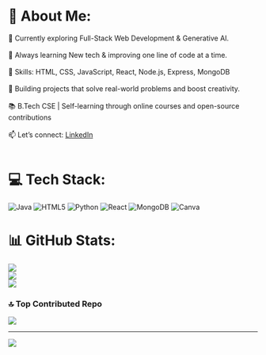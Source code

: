 # 💫 About Me:
🌱 Currently exploring Full-Stack Web Development & Generative AI.<br><br>🧠 Always learning New tech & improving one line of code at a time.<br><br>🔧 Skills: HTML, CSS, JavaScript, React, Node.js, Express, MongoDB<br><br>🚀 Building projects that solve real-world problems and boost creativity.<br><br>📚 B.Tech CSE | Self-learning through online courses and open-source contributions<br><br>📫 Let’s connect: [LinkedIn](https://www.linkedin.com/in/mohit-chaudhary-/)<br><br>


# 💻 Tech Stack:
![Java](https://img.shields.io/badge/java-%23ED8B00.svg?style=for-the-badge&logo=openjdk&logoColor=white) ![HTML5](https://img.shields.io/badge/html5-%23E34F26.svg?style=for-the-badge&logo=html5&logoColor=white) ![Python](https://img.shields.io/badge/python-3670A0?style=for-the-badge&logo=python&logoColor=ffdd54) ![React](https://img.shields.io/badge/react-%2320232a.svg?style=for-the-badge&logo=react&logoColor=%2361DAFB) ![MongoDB](https://img.shields.io/badge/MongoDB-%234ea94b.svg?style=for-the-badge&logo=mongodb&logoColor=white) ![Canva](https://img.shields.io/badge/Canva-%2300C4CC.svg?style=for-the-badge&logo=Canva&logoColor=white)
# 📊 GitHub Stats:
![](https://github-readme-stats.vercel.app/api?username=Mohit-246&theme=dark&hide_border=false&include_all_commits=true&count_private=true)<br/>
![](https://nirzak-streak-stats.vercel.app/?user=Mohit-246&theme=dark&hide_border=false)<br/>
![](https://github-readme-stats.vercel.app/api/top-langs/?username=Mohit-246&theme=dark&hide_border=false&include_all_commits=true&count_private=true&layout=compact)

### 🔝 Top Contributed Repo
![](https://github-contributor-stats.vercel.app/api?username=Mohit-246&limit=5&theme=dark&combine_all_yearly_contributions=true)

---
[![](https://visitcount.itsvg.in/api?id=Mohit-246&icon=0&color=0)](https://visitcount.itsvg.in)

<!-- Proudly created with GPRM ( https://gprm.itsvg.in ) -->
